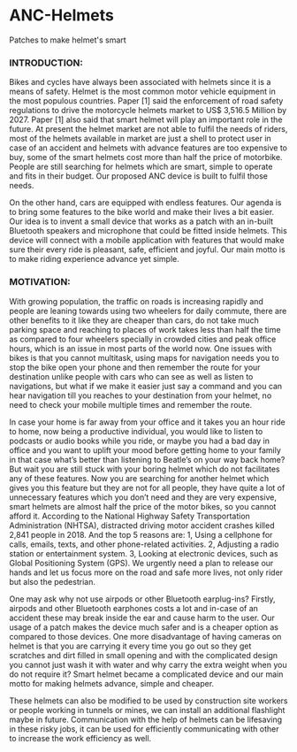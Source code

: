 # ANC-Helmets
Patches to make helmet's smart

### INTRODUCTION:

Bikes and cycles have always been associated with helmets since it is a means of safety. Helmet is the most common motor vehicle equipment in the most populous countries. Paper [1] said the enforcement of road safety regulations to drive the motorcycle helmets market to US$ 3,516.5 Million by 2027. Paper [1] also said that smart helmet will play an important role in the future. At present the helmet market are not able to fulfil the needs of riders, most of the helmets available in market are just a shell to protect user in case of an accident and helmets with advance features are too expensive to buy, some of the smart helmets cost more than half the price of motorbike. People are still searching for helmets which are smart, simple to operate and fits in their budget. Our proposed ANC device is built to fulfil those needs.

On the other hand, cars are equipped with endless features. Our agenda is to bring some features to the bike world and make their lives a bit easier. Our idea is to invent a small device  that works as a patch with an in-built Bluetooth speakers and microphone that could be fitted inside helmets. This device will connect with a mobile application with features that would make sure their every ride is pleasant, safe, efficient and joyful. Our main motto is to make riding experience advance yet simple.

### MOTIVATION:

With growing population, the traffic on roads is increasing rapidly and people are leaning towards using two wheelers for daily commute, there are other benefits to it like they are cheaper than cars, do not take much parking space and reaching to places of work takes less than half the time as compared to four wheelers specially in crowded cities and peak office hours, which is an issue in most parts of the world now. One issues with bikes is that you cannot multitask, using maps for navigation needs you to stop the bike open your phone and then remember the route for your destination unlike people with cars who can see as well as listen to navigations, but what if we make it easier just say a command and you can hear navigation till you reaches to your destination from your helmet, no need to check your mobile multiple times and remember the route.

In case your home is far away from your office and it takes you an hour ride to home, now being a productive individual, you would like to listen to podcasts or audio books while you ride, or maybe you had a bad day in office and you want to uplift your mood before getting home to your family in that case what’s better than listening to Beatle’s on your way back home? But wait you are still stuck with your boring helmet which do not facilitates any of these features. Now you are searching for another helmet which gives you this feature but they are not for all people, they have quite a lot of unnecessary features which you don’t need and they are very expensive, smart helmets are almost half the price of the motor bikes, so you cannot afford it. 
According to the National Highway Safety Transportation Administration (NHTSA), distracted driving motor accident crashes killed 2,841 people in 2018. And the top 5 reasons are:
1, Using a cellphone for calls, emails, texts, and other phone-related activities. 2, Adjusting a radio station or entertainment system.
3, Looking at electronic devices, such as Global Positioning System (GPS).
We urgently need a plan to release our hands and let us focus more on the road and safe more lives, not only rider but also the pedestrian.

One may ask why not use airpods or other Bluetooth earplug-ins? Firstly, airpods and other Bluetooth earphones costs a lot and in-case of an accident these may break inside the ear and cause harm to the user. Our usage of a patch makes the device much safer and is a cheaper option as compared to those devices. One more disadvantage of having cameras on helmet is that you are carrying it every time you go out so they get scratches and dirt filled in small opening and with the complicated design you cannot just wash it with water and why carry the extra weight when you do not require it? Smart helmet became a complicated device and our main motto for making helmets advance, simple and cheaper.

These helmets can also be modified to be used by construction site workers or people working in tunnels or mines, we can install an additional flashlight maybe in future. Communication with the help of helmets can be lifesaving in these risky jobs, it can be used for efficiently communicating with other to increase the work efficiency as well.


